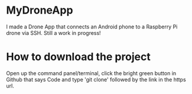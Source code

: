 # MyDroneApp

I made a Drone App that connects an Android phone to a Raspberry Pi drone via SSH. Still a work in progress!

# How to download the project

Open up the command panel/terminal, click the bright green button in Github that says Code and type 'git clone' followed by the link in the https url.
